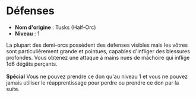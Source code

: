 # Défenses

 * **Nom d'origine** : Tusks (Half-Orc)
 * **Niveau** : 1


<p><span id="ctl00_MainContent_DetailedOutput">La plupart des demi-orcs possèdent des défenses visibles mais les vôtres sont particulièrement grande et pointues, capables d'infliger des blessures profondes. Vous obtenez une attaque à mains nues de mâchoire  qui inflige 1d6 dégâts perçants.<br><br><strong>Spécial</strong> Vous ne pouvez prendre ce don qu'au niveau 1 et vous ne pouvez jamais utiliser le réapprentissage pour perdre ou prendre ce don par la suite.&nbsp;</span></p>